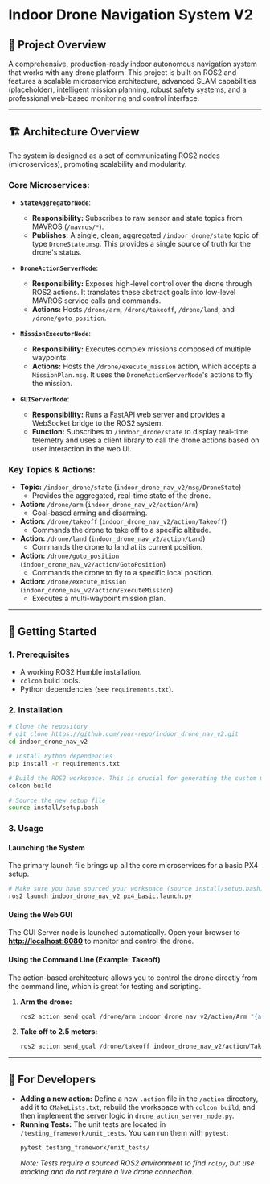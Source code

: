 # Indoor Drone Navigation System V2

## 🎯 Project Overview
A comprehensive, production-ready indoor autonomous navigation system that works with any drone platform. This project is built on ROS2 and features a scalable microservice architecture, advanced SLAM capabilities (placeholder), intelligent mission planning, robust safety systems, and a professional web-based monitoring and control interface.

---

## 🏗️ Architecture Overview

The system is designed as a set of communicating ROS2 nodes (microservices), promoting scalability and modularity.

### Core Microservices:

*   **`StateAggregatorNode`**:
    *   **Responsibility:** Subscribes to raw sensor and state topics from MAVROS (`/mavros/*`).
    *   **Publishes:** A single, clean, aggregated `/indoor_drone/state` topic of type `DroneState.msg`. This provides a single source of truth for the drone's status.

*   **`DroneActionServerNode`**:
    *   **Responsibility:** Exposes high-level control over the drone through ROS2 actions. It translates these abstract goals into low-level MAVROS service calls and commands.
    *   **Actions:** Hosts `/drone/arm`, `/drone/takeoff`, `/drone/land`, and `/drone/goto_position`.

*   **`MissionExecutorNode`**:
    *   **Responsibility:** Executes complex missions composed of multiple waypoints.
    *   **Actions:** Hosts the `/drone/execute_mission` action, which accepts a `MissionPlan.msg`. It uses the `DroneActionServerNode`'s actions to fly the mission.

*   **`GUIServerNode`**:
    *   **Responsibility:** Runs a FastAPI web server and provides a WebSocket bridge to the ROS2 system.
    *   **Function:** Subscribes to `/indoor_drone/state` to display real-time telemetry and uses a client library to call the drone actions based on user interaction in the web UI.

### Key Topics & Actions:

*   **Topic:** `/indoor_drone/state` (`indoor_drone_nav_v2/msg/DroneState`)
    *   Provides the aggregated, real-time state of the drone.
*   **Action:** `/drone/arm` (`indoor_drone_nav_v2/action/Arm`)
    *   Goal-based arming and disarming.
*   **Action:** `/drone/takeoff` (`indoor_drone_nav_v2/action/Takeoff`)
    *   Commands the drone to take off to a specific altitude.
*   **Action:** `/drone/land` (`indoor_drone_nav_v2/action/Land`)
    *   Commands the drone to land at its current position.
*   **Action:** `/drone/goto_position` (`indoor_drone_nav_v2/action/GotoPosition`)
    *   Commands the drone to fly to a specific local position.
*   **Action:** `/drone/execute_mission` (`indoor_drone_nav_v2/action/ExecuteMission`)
    *   Executes a multi-waypoint mission plan.

---

## 🚀 Getting Started

### 1. Prerequisites
*   A working ROS2 Humble installation.
*   `colcon` build tools.
*   Python dependencies (see `requirements.txt`).

### 2. Installation
```bash
# Clone the repository
# git clone https://github.com/your-repo/indoor_drone_nav_v2.git
cd indoor_drone_nav_v2

# Install Python dependencies
pip install -r requirements.txt

# Build the ROS2 workspace. This is crucial for generating the custom messages and actions.
colcon build

# Source the new setup file
source install/setup.bash
```

### 3. Usage

#### Launching the System
The primary launch file brings up all the core microservices for a basic PX4 setup.
```bash
# Make sure you have sourced your workspace (source install/setup.bash)
ros2 launch indoor_drone_nav_v2 px4_basic.launch.py
```

#### Using the Web GUI
The GUI Server node is launched automatically. Open your browser to **[http://localhost:8080](http://localhost:8080)** to monitor and control the drone.

#### Using the Command Line (Example: Takeoff)
The action-based architecture allows you to control the drone directly from the command line, which is great for testing and scripting.

1.  **Arm the drone:**
    ```bash
    ros2 action send_goal /drone/arm indoor_drone_nav_v2/action/Arm "{arm: true}"
    ```
2.  **Take off to 2.5 meters:**
    ```bash
    ros2 action send_goal /drone/takeoff indoor_drone_nav_v2/action/Takeoff "{altitude: 2.5}" --feedback
    ```

---

## 🔧 For Developers

*   **Adding a new action:** Define a new `.action` file in the `/action` directory, add it to `CMakeLists.txt`, rebuild the workspace with `colcon build`, and then implement the server logic in `drone_action_server_node.py`.
*   **Running Tests:** The unit tests are located in `/testing_framework/unit_tests`. You can run them with `pytest`:
    ```bash
    pytest testing_framework/unit_tests/
    ```
    *Note: Tests require a sourced ROS2 environment to find `rclpy`, but use mocking and do not require a live drone connection.*
